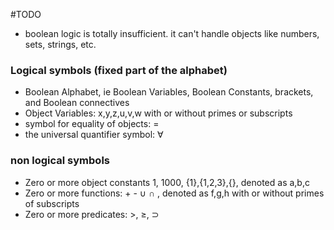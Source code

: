 #TODO 
- boolean logic is totally insufficient. it can't handle objects like numbers, sets, strings, etc.

### Logical symbols (fixed part of the alphabet)
- Boolean Alphabet, ie Boolean Variables, Boolean Constants, brackets, and Boolean connectives
- Object Variables: x,y,z,u,v,w with or without primes or subscripts
- symbol for equality of objects: =
- the universal quantifier symbol: $\forall$

### non logical symbols
- Zero or more object constants 1, 1000, {1},{1,2,3},{}, denoted as a,b,c
- Zero or more functions: + - $\cup$ $\cap$ , denoted as f,g,h with or without primes of subscripts 
- Zero or more predicates: $>$, $\ge$, $\supset$   
